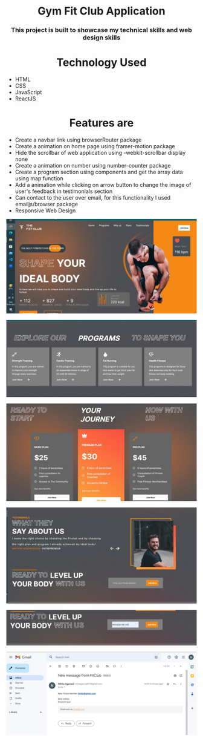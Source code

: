 <h1 align="center">Gym Fit Club Application</h1>
<h3 align="center">This project is built to showcase my technical skills and web design skills </h3>
<h1 align="center">Technology Used</h1>
<ul>
<li>HTML</li>
<li>CSS</li>
<li>JavaScript</li>
<li>ReactJS</li>
</ul>
<h1 align="center">Features are</h1>
<ul>
<li>Create a navbar link using browserRouter package</li>
<li>Create a animation on home page using framer-motion package </li>
<li>Hide the scrollbar of web application using -webkit-scrollbar display none </li>
<li>Create a animation on number using number-counter package</li>
<li>Create a program section using components and get the array data using map function </li>
<li>Add a animation while clicking on arrow button to change the image of user's feedback in testimonials section</li>
<li>Can contact to the user over email, for this functionality I used emailjs/browser package </li>
<li>Responsive Web Design</li>
</ul>


![This is an Image](./Image/pic6.jpeg)

![This is an Image](./Image/pic5.jpeg)

![This is an Image](./Image/pic4.jpeg)

![This is an Image](./Image/pic3.jpeg)

![This is an Image](./Image/pic2.jpeg)

![This is an Image](./Image/pic1.jpeg)
